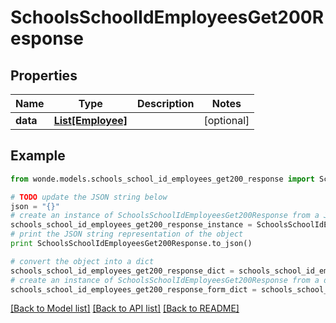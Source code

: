 # SchoolsSchoolIdEmployeesGet200Response


## Properties
Name | Type | Description | Notes
------------ | ------------- | ------------- | -------------
**data** | [**List[Employee]**](Employee.md) |  | [optional] 

## Example

```python
from wonde.models.schools_school_id_employees_get200_response import SchoolsSchoolIdEmployeesGet200Response

# TODO update the JSON string below
json = "{}"
# create an instance of SchoolsSchoolIdEmployeesGet200Response from a JSON string
schools_school_id_employees_get200_response_instance = SchoolsSchoolIdEmployeesGet200Response.from_json(json)
# print the JSON string representation of the object
print SchoolsSchoolIdEmployeesGet200Response.to_json()

# convert the object into a dict
schools_school_id_employees_get200_response_dict = schools_school_id_employees_get200_response_instance.to_dict()
# create an instance of SchoolsSchoolIdEmployeesGet200Response from a dict
schools_school_id_employees_get200_response_form_dict = schools_school_id_employees_get200_response.from_dict(schools_school_id_employees_get200_response_dict)
```
[[Back to Model list]](../README.md#documentation-for-models) [[Back to API list]](../README.md#documentation-for-api-endpoints) [[Back to README]](../README.md)


